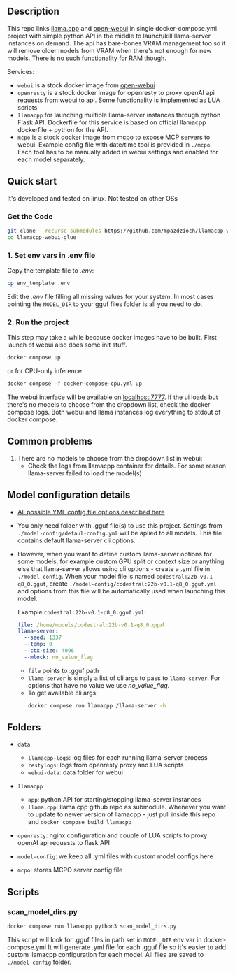 ## Description

This repo links [llama.cpp](https://github.com/ggerganov/llama.cpp) and [open-webui](https://github.com/open-webui/open-webui) in single docker-compose.yml project with simple python API in the middle to launch/kill llama-server instances on demand. The api has bare-bones VRAM management too so it will remove older models from VRAM when there's not enough for new models.
There is no such functionality for RAM though.

Services:

- `webui` is a stock docker image from [open-webui](https://github.com/open-webui/open-webui)
- `openresty` is a stock docker image for openresty to proxy openAI api requests from webui to api. Some functionality is implemented as LUA scripts
- `llamacpp` for launching multiple llama-server instances through python Flask API. Dockerfile for this service is based on official llamacpp dockerfile + python for the API.
- `mcpo` is a stock docker image from [mcpo](https://github.com/open-webui/mcpo) to expose MCP servers to webui. Example config file with date/time tool is provided in `./mcpo`. Each tool has to be manually added in webui settings and enabled for each model separately.

## Quick start

It's developed and tested on linux. Not tested on other OSs

### Get the Code

```bash
git clone --recurse-submodules https://github.com/mpazdzioch/llamacpp-webui-glue.git
cd llamacpp-webui-glue
```

### 1. Set env vars in .env file

Copy the template file to *.env*: 
```bash
cp env_template .env
```
Edit the *.env* file filling all missing values for your system. In most cases pointing the `MODEL_DIR` to your gguf files folder is all you need to do.

### 2. Run the project
This step may take a while because docker images have to be built. First launch of webui also does some init stuff. 
```bash
docker compose up
```
or for CPU-only inference

```bash
docker compose -f docker-compose-cpu.yml up
```

The webui interface will be available on [localhost:7777](http://localhost:7777). If the ui loads but there's no models to choose from the dropdown list, check the docker compose logs. Both webui and llama instances log everything to stdout of docker compose.

## Common problems

1. There are no models to choose from the dropdown list in webui:
   - Check the logs from llamacpp container for details. For some reason llama-server failed to load the model(s)

## Model configuration details

- [All possible YML config file options described here](./model-config/config-format-reference.yml)

- You only need folder with .gguf file(s) to use this project. Settings from `./model-config/defaul-config.yml` will be aplied to all models. This file contains default llama-server cli options.

- However, when you want to define custom llama-server options for some models, for example custom GPU split or context size or anything else that llama-server allows using cli options - create a .yml file in `./model-config`. When your model file is named `codestral:22b-v0.1-q8_0.gguf`, create `./model-config/codestral:22b-v0.1-q8_0.gguf.yml` and options from this file will be automatically used when launching this model.

  Example `codestral:22b-v0.1-q8_0.gguf.yml`:
  ```yaml
  file: /home/models/codestral:22b-v0.1-q8_0.gguf
  llama-server:
    --seed: 1337
    --temp: 0
    --ctx-size: 4096
    --mlock: no_value_flag
  ```
  - `file` points to .gguf path
  - `llama-server` is simply a list of cli args to pass to `llama-server`. For options that have no value we use *no_value_flag*. 
  - To get available cli args: 
    ```bash
    docker compose run llamacpp /llama-server -h
    ```

## Folders

- `data`
  - `llamacpp-logs`: log files for each running llama-server process
  - `restylogs`: logs from openresty proxy and LUA scripts
  - `webui-data`: data folder for webui

- `llamacpp`
  - `app`: python API for starting/stopping llama-server instances
  - `llama.cpp`: llama.cpp github repo as submodule. Whenever you want to update to newer version of llamacpp - just pull inside this repo and `docker compose build llamacpp`

- `openresty`: nginx configuration and couple of LUA scripts to proxy openAI api requests to flask API

- `model-config`: we keep all .yml files with custom model configs here

- `mcpo`: stores MCPO server config file

## Scripts

### scan_model_dirs.py
```bash
docker compose run llamacpp python3 scan_model_dirs.py
```
This script will look for .gguf files in path set in `MODEL_DIR` env var in docker-compose.yml
It will generate .yml file for each .gguf file so it's easier to add custom llamacpp configuration for each model. All files are saved to `./model-config` folder.